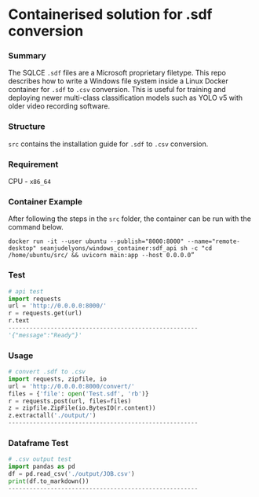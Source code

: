 # Containerised solution for .sdf conversion

### Summary

The SQLCE `.sdf` files are a Microsoft proprietary filetype.  This repo describes how to write a Windows file system inside a Linux Docker container for `.sdf` to `.csv` conversion.  This is useful for training and deploying newer multi-class classification models such as YOLO v5 with older video recording software.


### Structure 

`src` contains the installation guide for `.sdf` to `.csv` conversion.

### Requirement

CPU - `x86_64`

### Container Example

After following the steps in the `src` folder, the container can be run with the command below.

`docker run -it --user ubuntu --publish="8000:8000" --name="remote-desktop" seanjudelyons/windows_container:sdf_api sh -c "cd /home/ubuntu/src/ && uvicorn main:app --host 0.0.0.0”`

### Test

```python
# api test
import requests
url = 'http://0.0.0.0:8000/'
r = requests.get(url)
r.text
------------------------------------------------------
'{"message":"Ready"}'
```

### Usage

```python
# convert .sdf to .csv
import requests, zipfile, io
url = 'http://0.0.0.0:8000/convert/'
files = {'file': open('Test.sdf', 'rb')}
r = requests.post(url, files=files)
z = zipfile.ZipFile(io.BytesIO(r.content))
z.extractall('./output/')
------------------------------------------------------
```

### Dataframe Test

```python
# .csv output test
import pandas as pd
df = pd.read_csv('./output/JOB.csv')
print(df.to_markdown())
------------------------------------------------------
```

